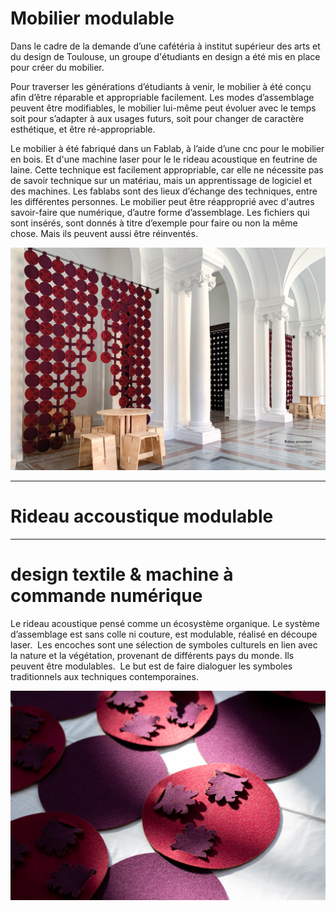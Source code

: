 # Mobilier modulable


Dans le cadre de la demande d’une cafétéria à institut supérieur des arts et du design de Toulouse, un groupe d'étudiants en design a été mis en place pour créer du mobilier. 

Pour traverser les générations d’étudiants à venir, le mobilier à été conçu afin d’être réparable et appropriable facilement. Les modes d’assemblage peuvent être modifiables, le mobilier lui-même peut évoluer avec le temps soit pour s’adapter à aux usages futurs, soit pour changer de caractère esthétique, et être ré-appropriable. 

Le mobilier à été fabriqué dans un Fablab, à l’aide d’une cnc pour le mobilier en bois. Et d'une machine laser pour le le rideau acoustique en feutrine de laine. Cette technique est facilement appropriable, car elle ne nécessite pas de savoir technique sur un matériau, mais un apprentissage de logiciel et des machines. Les fablabs sont des lieux d’échange des techniques, entre les différentes personnes. 
Le mobilier peut être réapproprié avec d'autres savoir-faire que numérique, d’autre forme d’assemblage. Les fichiers qui sont insérés, sont donnés à titre d’exemple pour faire ou non la même chose. Mais ils peuvent aussi être réinventés.


 ![Rideau Cafétéria](https://github.com/isdaT-design/Rideau-modulable/blob/main/Rideau-modulable-1.jpg?raw=true "Rideau Cafétéria")


------------------------------------------------------------------------------------
# Rideau accoustique modulable
------------------------------------------------------------------------------------

# design textile & machine à commande numérique


Le rideau acoustique pensé comme un écosystème organique. Le système d’assemblage est sans colle ni couture, est modulable, réalisé en découpe laser. 
Les encoches sont une sélection de symboles culturels en lien avec la nature et la végétation, provenant de différents pays du monde. Ils peuvent être modulables.
 Le but est de faire dialoguer les symboles traditionnels aux techniques contemporaines. 
 
 

 ![Rideau Cafétéria](https://github.com/isdaT-design/Rideau-modulable/blob/main/photo-module-2.jpg?raw=true "Rideau Cafétéria")

 

